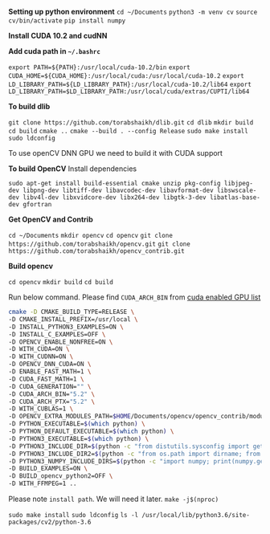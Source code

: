 **Setting up python environment**
`cd ~/Documents`
`python3 -m venv cv`
`source cv/bin/activate`
`pip install numpy`

**Install CUDA 10.2 and cudNN**




**Add cuda path in `~/.bashrc`**

`export PATH=${PATH}:/usr/local/cuda-10.2/bin`
`export CUDA_HOME=${CUDA_HOME}:/usr/local/cuda:/usr/local/cuda-10.2`
`export LD_LIBRARY_PATH=${LD_LIBRARY_PATH}:/usr/local/cuda-10.2/lib64`
`export LD_LIBRARY_PATH=$LD_LIBRARY_PATH:/usr/local/cuda/extras/CUPTI/lib64`

**To build dlib**

`git clone https://github.com/torabshaikh/dlib.git`
`cd dlib`
`mkdir build`
`cd build`
`cmake ..`
`cmake --build . --config Release`
`sudo make install`
`sudo ldconfig`

To use openCV DNN GPU we need to build it with CUDA support

**To build OpenCV**
Install dependencies

`sudo apt-get install build-essential cmake unzip pkg-config libjpeg-dev libpng-dev libtiff-dev libavcodec-dev libavformat-dev libswscale-dev libv4l-dev libxvidcore-dev libx264-dev libgtk-3-dev libatlas-base-dev gfortran`

**Get OpenCV and Contrib**

`cd ~/Documents`
`mkdir opencv`
`cd opencv`
`git clone https://github.com/torabshaikh/opencv.git`
`git clone https://github.com/torabshaikh/opencv_contrib.git`

**Build opencv**

`cd opencv`
`mkdir build`
`cd build`

Run below command. Please find `CUDA_ARCH_BIN` from [cuda enabled GPU list](https://developer.nvidia.com/cuda-gpus)

```bash
cmake -D CMAKE_BUILD_TYPE=RELEASE \
-D CMAKE_INSTALL_PREFIX=/usr/local \
-D INSTALL_PYTHON3_EXAMPLES=ON \
-D INSTALL_C_EXAMPLES=OFF \
-D OPENCV_ENABLE_NONFREE=ON \
-D WITH_CUDA=ON \
-D WITH_CUDNN=ON \
-D OPENCV_DNN_CUDA=ON \
-D ENABLE_FAST_MATH=1 \
-D CUDA_FAST_MATH=1 \
-D CUDA_GENERATION="" \
-D CUDA_ARCH_BIN="5.2" \
-D CUDA_ARCH_PTX="5.2" \
-D WITH_CUBLAS=1 \
-D OPENCV_EXTRA_MODULES_PATH=$HOME/Documents/opencv/opencv_contrib/modules  \
-D PYTHON_EXECUTABLE=$(which python) \
-D PYTHON_DEFAULT_EXECUTABLE=$(which python) \
-D PYTHON3_EXECUTABLE=$(which python) \
-D PYTHON3_INCLUDE_DIR=$(python -c "from distutils.sysconfig import get_python_inc; print(get_python_inc())") \
-D PYTHON3_INCLUDE_DIR2=$(python -c "from os.path import dirname; from distutils.sysconfig import get_config_h_filename; print(dirname(get_config_h_filename()))")   \
-D PYTHON3_NUMPY_INCLUDE_DIRS=$(python -c "import numpy; print(numpy.get_include())") \
-D BUILD_EXAMPLES=ON \
-D BUILD_opencv_python2=OFF \
-D WITH_FFMPEG=1 ..
```

Please note `install path`. We will need it later.
`make -j$(nproc)`

`sudo make install`
`sudo ldconfig`
`ls -l /usr/local/lib/python3.6/site-packages/cv2/python-3.6 `

